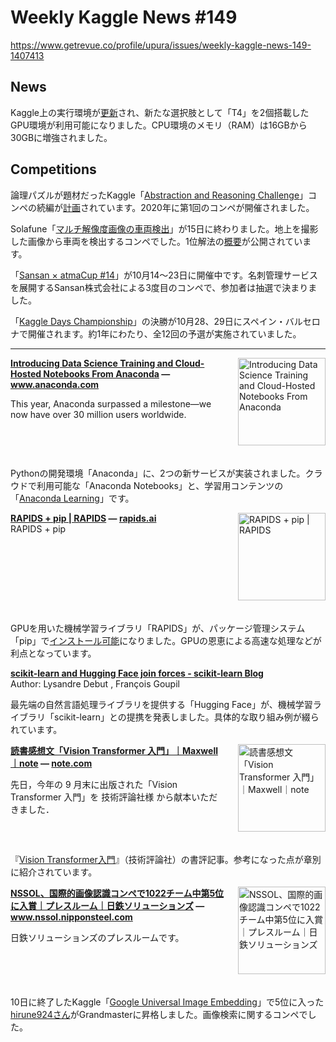 # Weekly Kaggle News #149
https://www.getrevue.co/profile/upura/issues/weekly-kaggle-news-149-1407413
<h3><h2>News</h2><p>Kaggle上の実行環境が<a href="https://www.kaggle.com/discussions/product-feedback/361104" target="_blank">更新</a>され、新たな選択肢として「T4」を2個搭載したGPU環境が利用可能になりました。CPU環境のメモリ（RAM）は16GBから30GBに増強されました。</p><h2>Competitions</h2><p>論理パズルが題材だったKaggle「<a href="https://www.kaggle.com/c/abstraction-and-reasoning-challenge" target="_blank">Abstraction and Reasoning Challenge</a>」コンペの続編が<a href="https://www.kaggle.com/discussions/general/360044" target="_blank">計画</a>されています。2020年に第1回のコンペが開催されました。</p><p>Solafune「<a href="https://solafune.com/competitions/25012781-b1e8-499e-9c8c-1f9b284d483e" target="_blank">マルチ解像度画像の車両検出</a>」が15日に終わりました。地上を撮影した画像から車両を検出するコンペでした。1位解法の<a href="https://github.com/motokimura/solafune_vehicle_detection_solution" target="_blank">概要</a>が公開されています。</p><p>「<a href="https://atma.connpass.com/event/259405/" target="_blank">Sansan × atmaCup #14</a>」が10月14〜23日に開催中です。名刺管理サービスを展開するSansan株式会社による3度目のコンペで、参加者は抽選で決まりました。</p><p>「<a href="https://kaggledays.com/championship/?utm_campaign=Weekly%20Kaggle%20News&amp;utm_medium=email&amp;utm_source=Revue%20newsletter" target="_blank">Kaggle Days Championship</a>」の決勝が10月28、29日にスペイン・バルセロナで開催されます。約1年にわたり、全12回の予選が実施されていました。</p></h3>
<hr>
<p>
<img width="140" height="140" alt="Introducing Data Science Training and Cloud-Hosted Notebooks From Anaconda" style="float: right; margin-left: 20px; margin-bottom: 20px;" src="https://s3.amazonaws.com/revue/items/images/018/668/539/thumb/new-practitioner-toolsv2.png?1666332815" />
<strong style='display: block;'><a href="https://www.anaconda.com/blog/introducing-python-training-and-cloud-hosted-notebooks-from-anaconda?utm_campaign=Weekly%20Kaggle%20News&amp;utm_medium=email&amp;utm_source=Revue%20newsletter">Introducing Data Science Training and Cloud-Hosted Notebooks From Anaconda</a> &mdash; <a href="https://www.anaconda.com/blog/introducing-python-training-and-cloud-hosted-notebooks-from-anaconda">www.anaconda.com</a></strong>
<p>This year, Anaconda surpassed a milestone—we now have over 30 million users worldwide.</p>
</p>
<div style='clear: both;'></div>
<p><p>Pythonの開発環境「Anaconda」に、2つの新サービスが実装されました。クラウドで利用可能な「Anaconda Notebooks」と、学習用コンテンツの「<a href="https://learning.anaconda.cloud/" target="_blank">Anaconda Learning</a>」です。</p></p>
<p>
<img width="140" height="140" alt="RAPIDS + pip | RAPIDS" style="float: right; margin-left: 20px; margin-bottom: 20px;" src="https://s3.amazonaws.com/revue/items/images/018/668/486/thumb/og_image.png?1666332391" />
<strong style='display: block;'><a href="https://rapids.ai/pip.html?utm_campaign=Weekly%20Kaggle%20News&amp;utm_medium=email&amp;utm_source=Revue%20newsletter">RAPIDS + pip | RAPIDS</a> &mdash; <a href="https://rapids.ai/pip.html">rapids.ai</a></strong>
RAPIDS + pip
</p>
<div style='clear: both;'></div>
<p><p>GPUを用いた機械学習ライブラリ「RAPIDS」が、パッケージ管理システム「pip」で<a href="https://twitter.com/RAPIDSai/status/1583140322036441089?s=20&amp;t=d-lliPBsuJPtsRT9dbPskQ" target="_blank">インストール可能</a>になりました。GPUの恩恵による高速な処理などが利点となっています。</p></p>
<p>
<strong style='display: block;'><a href="https://blog.scikit-learn.org/updates/community/joining-forces-hugging-face/?utm_campaign=Weekly%20Kaggle%20News&amp;utm_medium=email&amp;utm_source=Revue%20newsletter">scikit-learn and Hugging Face join forces - scikit-learn Blog</a></strong>
Author:         Lysandre Debut                       ,                                François Goupil
</p>
<p><p>最先端の自然言語処理ライブラリを提供する「Hugging Face」が、機械学習ライブラリ「scikit-learn」との提携を発表しました。具体的な取り組み例が綴られています。</p></p>
<p>
<img width="140" height="140" alt="読書感想文「Vision Transformer 入門」｜Maxwell｜note" style="float: right; margin-left: 20px; margin-bottom: 20px;" src="https://s3.amazonaws.com/revue/items/images/018/668/176/thumb/rectangle_large_type_2_e2bd9b26f453452581500ba16286944d.jpeg?1666331958" />
<strong style='display: block;'><a href="https://note.com/maxwell/n/nbdda95bc01e0?utm_campaign=Weekly%20Kaggle%20News&amp;utm_medium=email&amp;utm_source=Revue%20newsletter">読書感想文「Vision Transformer 入門」｜Maxwell｜note</a> &mdash; <a href="https://note.com/maxwell/n/nbdda95bc01e0">note.com</a></strong>
<p>先日，今年の 9 月末に出版された「Vision Transformer 入門」を&nbsp;技術評論社様 から献本いただきました．</p>
</p>
<div style='clear: both;'></div>
<p><p>『<a href="https://gihyo.jp/book/2022/978-4-297-13058-9" target="_blank">Vision Transformer入門</a>』（技術評論社）の書評記事。参考になった点が章別に紹介されています。</p></p>
<p>
<img width="140" height="140" alt="NSSOL、国際的画像認識コンペで1022チーム中第5位に入賞｜プレスルーム｜日鉄ソリューションズ" style="float: right; margin-left: 20px; margin-bottom: 20px;" src="https://s3.amazonaws.com/revue/items/images/018/669/036/thumb/og_image.png?1666334852" />
<strong style='display: block;'><a href="https://www.nssol.nipponsteel.com/press/2022/20221019_110000.html?utm_campaign=Weekly%20Kaggle%20News&amp;utm_medium=email&amp;utm_source=Revue%20newsletter">NSSOL、国際的画像認識コンペで1022チーム中第5位に入賞｜プレスルーム｜日鉄ソリューションズ</a> &mdash; <a href="https://www.nssol.nipponsteel.com/press/2022/20221019_110000.html">www.nssol.nipponsteel.com</a></strong>
<p>日鉄ソリューションズのプレスルームです。</p>
</p>
<div style='clear: both;'></div>
<p><p>10日に終了したKaggle「<a href="https://www.kaggle.com/competitions/google-universal-image-embedding" target="_blank">Google Universal Image Embedding</a>」で5位に入った<a href="https://www.kaggle.com/hirune924" target="_blank">hirune924さん</a>がGrandmasterに昇格しました。画像検索に関するコンペでした。</p></p>
